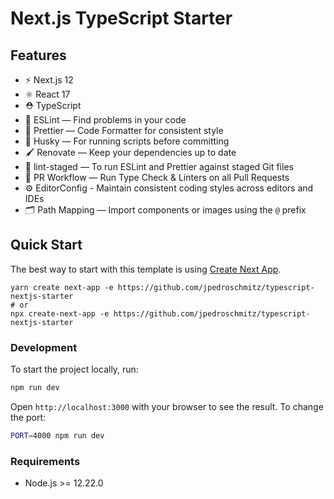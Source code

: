 # Next.js TypeScript Starter

## Features

- ⚡️ Next.js 12
- ⚛️ React 17
- ⛑ TypeScript
- 📏 ESLint — Find problems in your code
- 💖 Prettier — Code Formatter for consistent style
- 🐶 Husky — For running scripts before committing
- 🖌 Renovate — Keep your dependencies up to date
- 🚫 lint-staged — To run ESLint and Prettier against staged Git files
- 👷 PR Workflow — Run Type Check & Linters on all Pull Requests
- ⚙️ EditorConfig - Maintain consistent coding styles across editors and IDEs
- 🗂 Path Mapping — Import components or images using the `@` prefix

## Quick Start

The best way to start with this template is using [Create Next App](https://nextjs.org/docs/api-reference/create-next-app).

```
yarn create next-app -e https://github.com/jpedroschmitz/typescript-nextjs-starter
# or
npx create-next-app -e https://github.com/jpedroschmitz/typescript-nextjs-starter
```

### Development

To start the project locally, run:

```bash
npm run dev
```

Open `http://localhost:3000` with your browser to see the result. To change the port:

```bash
PORT=4000 npm run dev
```

### Requirements

- Node.js >= 12.22.0
